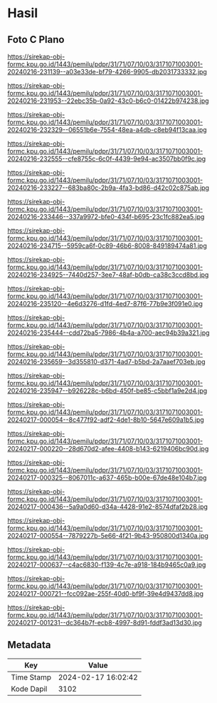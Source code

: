 # Hasil

## Foto C Plano

https://sirekap-obj-formc.kpu.go.id/1443/pemilu/pdpr/31/71/07/10/03/3171071003001-20240216-231139--a03e33de-bf79-4266-9905-db2031733332.jpg

https://sirekap-obj-formc.kpu.go.id/1443/pemilu/pdpr/31/71/07/10/03/3171071003001-20240216-231953--22ebc35b-0a92-43c0-b6c0-01422b974238.jpg

https://sirekap-obj-formc.kpu.go.id/1443/pemilu/pdpr/31/71/07/10/03/3171071003001-20240216-232329--06551b6e-7554-48ea-a4db-c8eb94f13caa.jpg

https://sirekap-obj-formc.kpu.go.id/1443/pemilu/pdpr/31/71/07/10/03/3171071003001-20240216-232555--cfe8755c-6c0f-4439-9e94-ac3507bb0f9c.jpg

https://sirekap-obj-formc.kpu.go.id/1443/pemilu/pdpr/31/71/07/10/03/3171071003001-20240216-233227--683ba80c-2b9a-4fa3-bd86-d42c02c875ab.jpg

https://sirekap-obj-formc.kpu.go.id/1443/pemilu/pdpr/31/71/07/10/03/3171071003001-20240216-233446--337a9972-bfe0-434f-b695-23c1fc882ea5.jpg

https://sirekap-obj-formc.kpu.go.id/1443/pemilu/pdpr/31/71/07/10/03/3171071003001-20240216-234715--5959ca6f-0c89-46b6-8008-849189474a81.jpg

https://sirekap-obj-formc.kpu.go.id/1443/pemilu/pdpr/31/71/07/10/03/3171071003001-20240216-234925--7440d257-3ee7-48af-b0db-ca38c3ccd8bd.jpg

https://sirekap-obj-formc.kpu.go.id/1443/pemilu/pdpr/31/71/07/10/03/3171071003001-20240216-235120--4e6d3276-d1fd-4ed7-87f6-77b9e3f091e0.jpg

https://sirekap-obj-formc.kpu.go.id/1443/pemilu/pdpr/31/71/07/10/03/3171071003001-20240216-235444--cdd72ba5-7986-4b4a-a700-aec94b39a321.jpg

https://sirekap-obj-formc.kpu.go.id/1443/pemilu/pdpr/31/71/07/10/03/3171071003001-20240216-235659--3d355810-d371-4ad7-b5bd-2a7aaef703eb.jpg

https://sirekap-obj-formc.kpu.go.id/1443/pemilu/pdpr/31/71/07/10/03/3171071003001-20240216-235947--b926228c-b6bd-450f-be85-c5bbf1a9e2d4.jpg

https://sirekap-obj-formc.kpu.go.id/1443/pemilu/pdpr/31/71/07/10/03/3171071003001-20240217-000054--8c477f92-adf2-4de1-8b10-5647e609a1b5.jpg

https://sirekap-obj-formc.kpu.go.id/1443/pemilu/pdpr/31/71/07/10/03/3171071003001-20240217-000220--28d670d2-afee-4408-b143-6219406bc90d.jpg

https://sirekap-obj-formc.kpu.go.id/1443/pemilu/pdpr/31/71/07/10/03/3171071003001-20240217-000325--8067011c-a637-465b-b00e-67de48e104b7.jpg

https://sirekap-obj-formc.kpu.go.id/1443/pemilu/pdpr/31/71/07/10/03/3171071003001-20240217-000436--5a9a0d60-d34a-4428-91e2-8574dfaf2b28.jpg

https://sirekap-obj-formc.kpu.go.id/1443/pemilu/pdpr/31/71/07/10/03/3171071003001-20240217-000554--7879227b-5e66-4f21-9b43-950800d1340a.jpg

https://sirekap-obj-formc.kpu.go.id/1443/pemilu/pdpr/31/71/07/10/03/3171071003001-20240217-000637--c4ac6830-f139-4c7e-a918-184b9465c0a9.jpg

https://sirekap-obj-formc.kpu.go.id/1443/pemilu/pdpr/31/71/07/10/03/3171071003001-20240217-000721--fcc092ae-255f-40d0-bf9f-39e4d9437dd8.jpg

https://sirekap-obj-formc.kpu.go.id/1443/pemilu/pdpr/31/71/07/10/03/3171071003001-20240217-001231--dc364b7f-ecb8-4997-8d91-fddf3ad13d30.jpg


## Metadata

| Key        | Value               |
| ---------- | ------------------- |
| Time Stamp | 2024-02-17 16:02:42 |
| Kode Dapil | 3102                |



